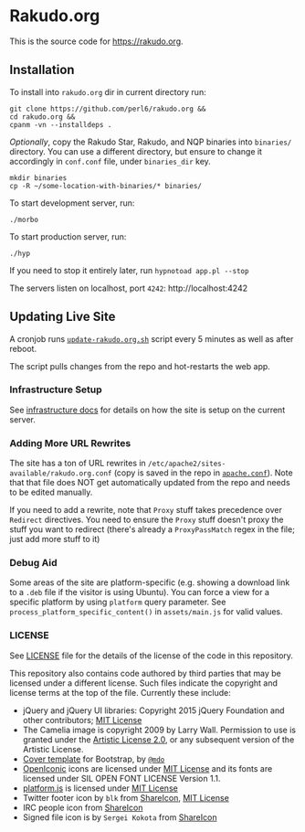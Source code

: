 # Rakudo.org

This is the source code for <https://rakudo.org>.

## Installation

To install into `rakudo.org` dir in current directory run:

    git clone https://github.com/perl6/rakudo.org &&
    cd rakudo.org &&
    cpanm -vn --installdeps .

*Optionally*, copy the Rakudo Star, Rakudo, and NQP binaries into `binaries/`
directory. You can use a different directory, but ensure to change it
accordingly in `conf.conf` file, under `binaries_dir` key.

    mkdir binaries
    cp -R ~/some-location-with-binaries/* binaries/

To start development server, run:

    ./morbo

To start production server, run:

    ./hyp

If you need to stop it entirely later, run `hypnotoad app.pl --stop`

The servers listen on localhost, port `4242`: http://localhost:4242

## Updating Live Site

A cronjob runs [`update-rakudo.org.sh`](update-rakudo.org.sh) script every
5 minutes as well as after reboot.

The script pulls changes from the repo and hot-restarts the web app.

### Infrastructure Setup

See [infrastructure docs](https://github.com/perl6/infrastructure-doc/blob/master/hosts/www.p6c.org.pod#rakudoorg) for details on how the site
is setup on the current server.

### Adding More URL Rewrites

The site has a ton of URL rewrites in
`/etc/apache2/sites-available/rakudo.org.conf` (copy is saved in
the repo in [`apache.conf`](apache.conf)). Note that that file does NOT get
automatically updated from the repo and needs to be edited manually.

If you need to add a rewrite, note that `Proxy` stuff takes precedence
over `Redirect` directives. You need to ensure the `Proxy` stuff doesn't
proxy the stuff you want to redirect (there's already a `ProxyPassMatch`
regex in the file; just add more stuff to it)

### Debug Aid

Some areas of the site are platform-specific (e.g. showing a download
link to a `.deb` file if the visitor is using Ubuntu). You can force a view
for a specific platform by using `platform` query parameter. See
`process_platform_specific_content()` in `assets/main.js` for valid values.

### LICENSE

See [LICENSE](LICENSE) file for the details of the license of the code in this repository.

This repository also contains code authored by third parties that may be licensed under a different license. Such
files indicate the copyright and license terms at the top of the file. Currently these include:

* jQuery and jQuery UI libraries: Copyright 2015 jQuery Foundation and other contributors; [MIT License](http://creativecommons.org/licenses/MIT)
* The Camelia image is copyright 2009 by Larry Wall. Permission to use is granted under the [Artistic License 2.0](License), or any subsequent version
of the Artistic License.
* [Cover template](http://getbootstrap.com/docs/4.0/examples/cover/)
    for Bootstrap, by [`@mdo`](https://twitter.com/mdo)
* [OpenIconic](https://useiconic.com/open/) icons are licensed under
    [MIT License](http://creativecommons.org/licenses/MIT) and its fonts
    are licensed under SIL OPEN FONT LICENSE Version 1.1.
* [platform.js](https://github.com/bestiejs/platform.js) is licensed under
    [MIT License](http://creativecommons.org/licenses/MIT)
* Twitter footer icon by `blk` from
    [ShareIcon](https://www.shareicon.net/twitter-93943),
    [MIT License](http://creativecommons.org/licenses/MIT)
* IRC people icon
    from [ShareIcon](https://www.shareicon.net/people-queue-crowd-line-stick-man-722560)
* Signed file icon is by `Sergei Kokota` from
    [ShareIcon](https://www.shareicon.net/document-business-file-signature-agreement-contract-paper-105338)
